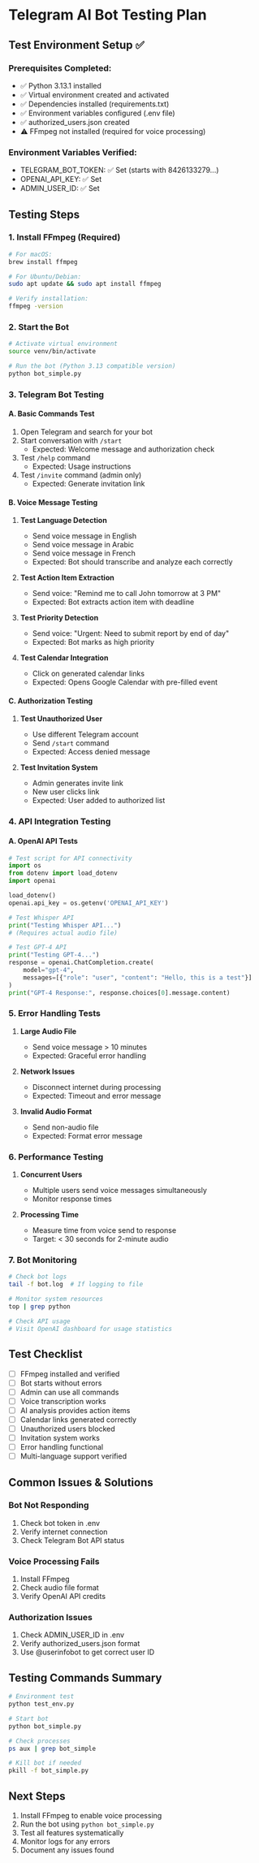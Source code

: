 # Telegram AI Bot Testing Plan

## Test Environment Setup ✅

### Prerequisites Completed:
- ✅ Python 3.13.1 installed
- ✅ Virtual environment created and activated
- ✅ Dependencies installed (requirements.txt)
- ✅ Environment variables configured (.env file)
- ✅ authorized_users.json created
- ⚠️  FFmpeg not installed (required for voice processing)

### Environment Variables Verified:
- TELEGRAM_BOT_TOKEN: ✅ Set (starts with 8426133279...)
- OPENAI_API_KEY: ✅ Set
- ADMIN_USER_ID: ✅ Set

## Testing Steps

### 1. Install FFmpeg (Required)
```bash
# For macOS:
brew install ffmpeg

# For Ubuntu/Debian:
sudo apt update && sudo apt install ffmpeg

# Verify installation:
ffmpeg -version
```

### 2. Start the Bot
```bash
# Activate virtual environment
source venv/bin/activate

# Run the bot (Python 3.13 compatible version)
python bot_simple.py
```

### 3. Telegram Bot Testing

#### A. Basic Commands Test
1. Open Telegram and search for your bot
2. Start conversation with `/start`
   - Expected: Welcome message and authorization check
3. Test `/help` command
   - Expected: Usage instructions
4. Test `/invite` command (admin only)
   - Expected: Generate invitation link

#### B. Voice Message Testing
1. **Test Language Detection**
   - Send voice message in English
   - Send voice message in Arabic
   - Send voice message in French
   - Expected: Bot should transcribe and analyze each correctly

2. **Test Action Item Extraction**
   - Send voice: "Remind me to call John tomorrow at 3 PM"
   - Expected: Bot extracts action item with deadline

3. **Test Priority Detection**
   - Send voice: "Urgent: Need to submit report by end of day"
   - Expected: Bot marks as high priority

4. **Test Calendar Integration**
   - Click on generated calendar links
   - Expected: Opens Google Calendar with pre-filled event

#### C. Authorization Testing
1. **Test Unauthorized User**
   - Use different Telegram account
   - Send `/start` command
   - Expected: Access denied message

2. **Test Invitation System**
   - Admin generates invite link
   - New user clicks link
   - Expected: User added to authorized list

### 4. API Integration Testing

#### A. OpenAI API Tests
```python
# Test script for API connectivity
import os
from dotenv import load_dotenv
import openai

load_dotenv()
openai.api_key = os.getenv('OPENAI_API_KEY')

# Test Whisper API
print("Testing Whisper API...")
# (Requires actual audio file)

# Test GPT-4 API
print("Testing GPT-4...")
response = openai.ChatCompletion.create(
    model="gpt-4",
    messages=[{"role": "user", "content": "Hello, this is a test"}]
)
print("GPT-4 Response:", response.choices[0].message.content)
```

### 5. Error Handling Tests

1. **Large Audio File**
   - Send voice message > 10 minutes
   - Expected: Graceful error handling

2. **Network Issues**
   - Disconnect internet during processing
   - Expected: Timeout and error message

3. **Invalid Audio Format**
   - Send non-audio file
   - Expected: Format error message

### 6. Performance Testing

1. **Concurrent Users**
   - Multiple users send voice messages simultaneously
   - Monitor response times

2. **Processing Time**
   - Measure time from voice send to response
   - Target: < 30 seconds for 2-minute audio

### 7. Bot Monitoring

```bash
# Check bot logs
tail -f bot.log  # If logging to file

# Monitor system resources
top | grep python

# Check API usage
# Visit OpenAI dashboard for usage statistics
```

## Test Checklist

- [ ] FFmpeg installed and verified
- [ ] Bot starts without errors
- [ ] Admin can use all commands
- [ ] Voice transcription works
- [ ] AI analysis provides action items
- [ ] Calendar links generated correctly
- [ ] Unauthorized users blocked
- [ ] Invitation system works
- [ ] Error handling functional
- [ ] Multi-language support verified

## Common Issues & Solutions

### Bot Not Responding
1. Check bot token in .env
2. Verify internet connection
3. Check Telegram Bot API status

### Voice Processing Fails
1. Install FFmpeg
2. Check audio file format
3. Verify OpenAI API credits

### Authorization Issues
1. Check ADMIN_USER_ID in .env
2. Verify authorized_users.json format
3. Use @userinfobot to get correct user ID

## Testing Commands Summary

```bash
# Environment test
python test_env.py

# Start bot
python bot_simple.py

# Check processes
ps aux | grep bot_simple

# Kill bot if needed
pkill -f bot_simple.py
```

## Next Steps

1. Install FFmpeg to enable voice processing
2. Run the bot using `python bot_simple.py`
3. Test all features systematically
4. Monitor logs for any errors
5. Document any issues found